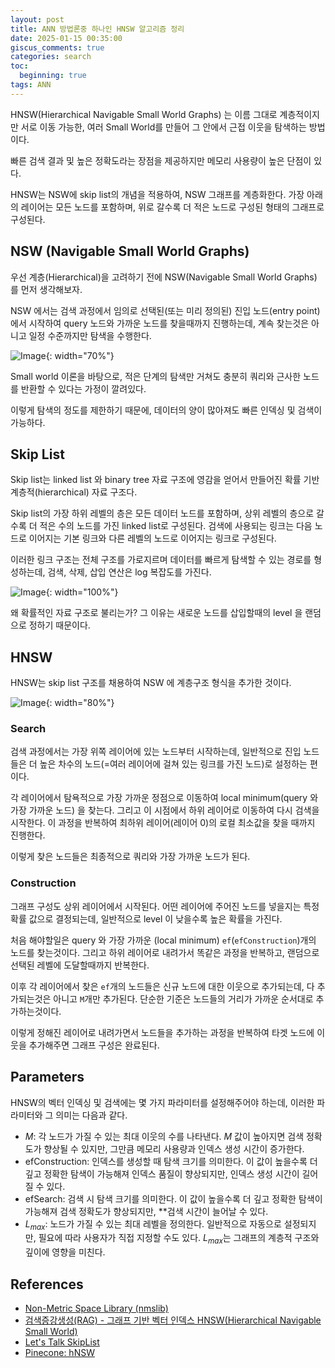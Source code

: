 ```yaml
---
layout: post
title: ANN 방법론중 하나인 HNSW 알고리즘 정리
date: 2025-01-15 00:35:00
giscus_comments: true
categories: search
toc:
  beginning: true
tags: ANN 
---
```


HNSW(Hierarchical Navigable Small World Graphs) 는 이름 그대로 계층적이지만 서로 이동 가능한, 여러 Small World를 만들어 그 안에서 근접 이웃을 탐색하는 방법이다.

빠른 검색 결과 및 높은 정확도라는 장점을 제공하지만 메모리 사용량이 높은 단점이 있다.

HNSW는 NSW에 skip list의 개념을 적용하여, NSW 그래프를 계층화한다. 가장 아래의 레이어는 모든 노드를 포함하며, 위로 갈수록 더 적은 노드로 구성된 형태의 그래프로 구성된다.

## NSW (Navigable Small World Graphs)

우선 계층(Hierarchical)을 고려하기 전에 NSW(Navigable Small World Graphs) 를 먼저 생각해보자.

NSW 에서는 검색 과정에서 임의로 선택된(또는 미리 정의된) 진입 노드(entry point)에서 시작하여 query 노드와 가까운 노드를 찾을때까지 진행하는데, 계속 찾는것은 아니고 일정 수준까지만 탐색을 수행한다.

![Image](https://i.imgur.com/6OcawHl.png){: width="70%"}

Small world 이론을 바탕으로, 적은 단계의 탐색만 거쳐도 충분히 쿼리와 근사한 노드를 반환할 수 있다는 가정이 깔려있다.

이렇게 탐색의 정도를 제한하기 때문에, 데이터의 양이 많아져도 빠른 인덱싱 및 검색이 가능하다.

## Skip List

Skip list는 linked list 와 binary tree 자료 구조에 영감을 얻어서 만들어진 확률 기반 계층적(hierarchical) 자료 구조다.

Skip list의 가장 하위 레벨의 층은 모든 데이터 노드를 포함하며, 상위 레벨의 층으로 갈수록 더 적은 수의 노드를 가진 linked list로 구성된다. 검색에 사용되는 링크는 다음 노드로 이어지는 기본 링크와 다른 레벨의 노드로 이어지는 링크로 구성된다.

이러한 링크 구조는 전체 구조를 가로지르며 데이터를 빠르게 탐색할 수 있는 경로를 형성하는데, 검색, 삭제, 삽입 연산은 log 복잡도를 가진다.

![Image](https://i.imgur.com/hXuBvsR.gif){: width="100%"}

왜 확률적인 자료 구조로 불리는가? 그 이유는 새로운 노드를 삽입할때의 level 을 랜덤으로 정하기 때문이다.

## HNSW

HNSW는 skip list 구조를 채용하여 NSW 에 계층구조 형식을 추가한 것이다.

![Image](https://www.pinecone.io/_next/image/?url=https%3A%2F%2Fcdn.sanity.io%2Fimages%2Fvr8gru94%2Fproduction%2Fe63ca5c638bc3cd61cc1cd2ab33b101d82170426-1920x1080.png&w=3840&q=75){: width="80%"}

### Search

검색 과정에서는 가장 위쪽 레이어에 있는 노드부터 시작하는데, 일반적으로 진입 노드들은 더 높은 차수의 노드(=여러 레이어에 걸쳐 있는 링크를 가진 노드)로 설정하는 편이다.

각 레이어에서 탐욕적으로 가장 가까운 정점으로 이동하여 local minimum(query 와 가장 가까운 노드) 을 찾는다. 그리고 이 시점에서 하위 레이어로 이동하여 다시 검색을 시작한다. 이 과정을 반복하여 최하위 레이어(레이어 0)의 로컬 최소값을 찾을 때까지 진행한다.

이렇게 찾은 노드들은 최종적으로 쿼리와 가장 가까운 노드가 된다.

### Construction

그래프 구성도 상위 레이어에서 시작된다. 어떤 레이어에 주어진 노드를 넣을지는 특정 확률 값으로 결정되는데, 일반적으로 level 이 낮을수록 높은 확률을 가진다.

처음 해야할일은 query 와 가장 가까운 (local minimum) `ef`(`efConstruction`)개의 노드를 찾는것이다. 그리고 하위 레이어로 내려가서 똑같은 과정을 반복하고, 랜덤으로 선택된 레벨에 도달할때까지 반복한다.

이후 각 레이어에서 찾은 `ef`개의 노드들은 신규 노드에 대한 이웃으로 추가되는데, 다 추가되는것은 아니고 `M`개만 추가된다. 단순한 기준은 노드들의 거리가 가까운 순서대로 추가하는것이다.

이렇게 정해진 레이어로 내려가면서 노드들을 추가하는 과정을 반복하여 타겟 노드에 이웃을 추가해주면 그래프 구성은 완료된다.

## Parameters

HNSW의 벡터 인덱싱 및 검색에는 몇 가지 파라미터를 설정해주어야 하는데, 이러한 파라미터와 그 의미는 다음과 같다.

- $M$: 각 노드가 가질 수 있는 최대 이웃의 수를 나타낸다. $M$ 값이 높아지면 검색 정확도가 향상될 수 있지만, 그만큼 메모리 사용량과 인덱스 생성 시간이 증가한다.
- $\text{efConstruction}$: 인덱스를 생성할 때 탐색 크기를 의미한다. 이 값이 높을수록 더 깊고 정확한 탐색이 가능해져 인덱스 품질이 향상되지만, 인덱스 생성 시간이 길어질 수 있다.
- $\text{efSearch}$: 검색 시 탐색 크기를 의미한다. 이 값이 높을수록 더 깊고 정확한 탐색이 가능해져 검색 정확도가 향상되지만, **검색 시간이 늘어날 수 있다.
- $L_{max}$: 노드가 가질 수 있는 최대 레벨을 정의한다. 일반적으로 자동으로 설정되지만, 필요에 따라 사용자가 직접 지정할 수도 있다. $L_{max}$는 그래프의 계층적 구조와 깊이에 영향을 미친다.

## References

- [Non-Metric Space Library (nmslib)](https://github.com/nmslib/nmslib)
- [검색증강생성(RAG) - 그래프 기반 벡터 인덱스 HNSW(Hierarchical Navigable Small World)](https://jerry-ai.com/30)
- [Let's Talk SkipList](https://ketansingh.me/posts/lets-talk-skiplist/)
- [Pinecone: hNSW](https://www.pinecone.io/learn/series/faiss/hnsw/)